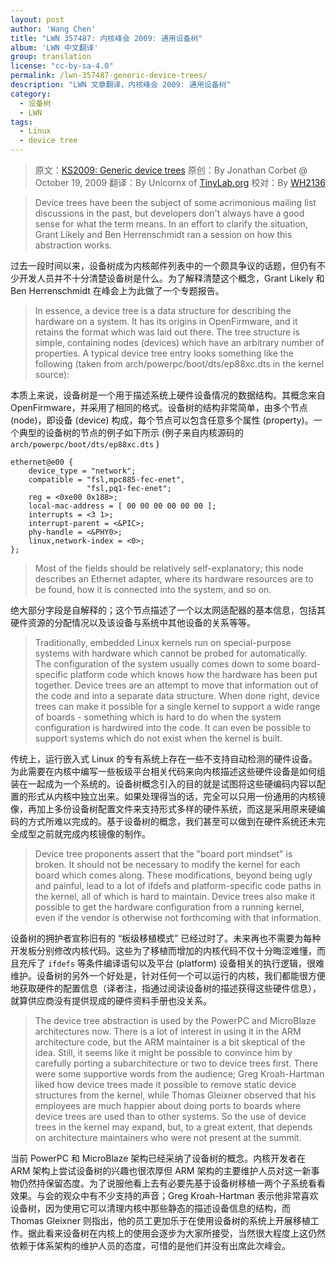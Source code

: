 ```yaml
---
layout: post
author: 'Wang Chen'
title: "LWN 357487: 内核峰会 2009: 通用设备树"
album: 'LWN 中文翻译'
group: translation
license: "cc-by-sa-4.0"
permalink: /lwn-357487-generic-device-trees/
description: "LWN 文章翻译，内核峰会 2009: 通用设备树"
category:
  - 设备树
  - LWN
tags:
  - Linux
  - device tree
---
```


> 原文：[KS2009: Generic device trees](https://lwn.net/Articles/357487/)
> 原创：By Jonathan Corbet @ October 19, 2009
> 翻译：By Unicornx of [TinyLab.org][1]
> 校对：By [WH2136](https://github.com/WH2136)

> Device trees have been the subject of some acrimonious mailing list discussions in the past, but developers don't always have a good sense for what the term means. In an effort to clarify the situation, Grant Likely and Ben Herrenschmidt ran a session on how this abstraction works.

过去一段时间以来，设备树成为内核邮件列表中的一个颇具争议的话题，但仍有不少开发人员并不十分清楚设备树是什么。为了解释清楚这个概念，Grant Likely 和 Ben Herrenschmidt 在峰会上为此做了一个专题报告。

> In essence, a device tree is a data structure for describing the hardware on a system. It has its origins in OpenFirmware, and it retains the format which was laid out there. The tree structure is simple, containing nodes (devices) which have an arbitrary number of properties. A typical device tree entry looks something like the following (taken from arch/powerpc/boot/dts/ep88xc.dts in the kernel source):

本质上来说，设备树是一个用于描述系统上硬件设备情况的数据结构。其概念来自 OpenFirmware，并采用了相同的格式。设备树的结构非常简单，由多个节点 (node)，即设备 (device) 构成，每个节点可以包含任意多个属性 (property)。一个典型的设备树的节点的例子如下所示 (例子来自内核源码的 `arch/powerpc/boot/dts/ep88xc.dts` )
	
	ethernet@e00 {
		device_type = "network";
		compatible = "fsl,mpc885-fec-enet",
					 "fsl,pq1-fec-enet";
		reg = <0xe00 0x188>;
		local-mac-address = [ 00 00 00 00 00 00 ];
		interrupts = <3 1>;
		interrupt-parent = <&PIC>;
		phy-handle = <&PHY0>;
		linux,network-index = <0>;
	};

> Most of the fields should be relatively self-explanatory; this node describes an Ethernet adapter, where its hardware resources are to be found, how it is connected into the system, and so on.

绝大部分字段是自解释的；这个节点描述了一个以太网适配器的基本信息，包括其硬件资源的分配情况以及该设备与系统中其他设备的关系等等。

> Traditionally, embedded Linux kernels run on special-purpose systems with hardware which cannot be probed for automatically. The configuration of the system usually comes down to some board-specific platform code which knows how the hardware has been put together. Device trees are an attempt to move that information out of the code and into a separate data structure. When done right, device trees can make it possible for a single kernel to support a wide range of boards - something which is hard to do when the system configuration is hardwired into the code. It can even be possible to support systems which do not exist when the kernel is built.

传统上，运行嵌入式 Linux 的专有系统上存在一些不支持自动检测的硬件设备。为此需要在内核中编写一些板级平台相关代码来向内核描述这些硬件设备是如何组装在一起成为一个系统的。设备树概念引入的目的就是试图将这些硬编码内容以配置的形式从内核中独立出来。如果处理得当的话，完全可以只用一份通用的内核镜像，再加上多份设备树配置文件来支持形式多样的硬件系统，而这是采用原来硬编码的方式所难以完成的。基于设备树的概念，我们甚至可以做到在硬件系统还未完全成型之前就完成内核镜像的制作。

> Device tree proponents assert that the "board port mindset" is broken. It should not be necessary to modify the kernel for each board which comes along. These modifications, beyond being ugly and painful, lead to a lot of ifdefs and platform-specific code paths in the kernel, all of which is hard to maintain. Device trees also make it possible to get the hardware configuration from a running kernel, even if the vendor is otherwise not forthcoming with that information.

设备树的拥护者宣称旧有的 “板级移植模式” 已经过时了。未来再也不需要为每种开发板分别修改内核代码。这些为了移植而增加的内核代码不仅十分晦涩难懂，而且充斥了 `ifdefs` 等条件编译语句以及平台 (platform) 设备相关的执行逻辑，很难维护。设备树的另外一个好处是，针对任何一个可以运行的内核，我们都能很方便地获取硬件的配置信息（译者注，指通过阅读设备树的描述获得这些硬件信息），就算供应商没有提供现成的硬件资料手册也没关系。

> The device tree abstraction is used by the PowerPC and MicroBlaze architectures now. There is a lot of interest in using it in the ARM architecture code, but the ARM maintainer is a bit skeptical of the idea. Still, it seems like it might be possible to convince him by carefully porting a subarchitecture or two to device trees first. There were some supportive words from the audience; Greg Kroah-Hartman liked how device trees made it possible to remove static device structures from the kernel, while Thomas Gleixner observed that his employees are much happier about doing ports to boards where device trees are used than to other systems. So the use of device trees in the kernel may expand, but, to a great extent, that depends on architecture maintainers who were not present at the summit.

当前 PowerPC 和 MicroBlaze 架构已经采纳了设备树的概念。内核开发者在 ARM 架构上尝试设备树的兴趣也很浓厚但 ARM 架构的主要维护人员对这一新事物仍然持保留态度。为了说服他看上去有必要先基于设备树移植一两个子系统看看效果。与会的观众中有不少支持的声音；Greg Kroah-Hartman 表示他非常喜欢设备树，因为使用它可以清理内核中那些静态的描述设备信息的结构，而 Thomas Gleixner 则指出，他的员工更加乐于在使用设备树的系统上开展移植工作。据此看来设备树在内核上的使用会逐步为大家所接受，当然很大程度上这仍然依赖于体系架构的维护人员的态度，可惜的是他们并没有出席此次峰会。

[1]: http://tinylab.org
